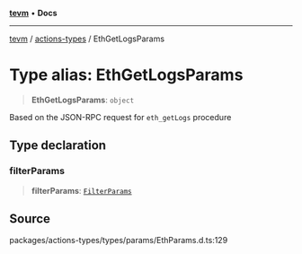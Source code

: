[**tevm**](../../README.md) • **Docs**

***

[tevm](../../modules.md) / [actions-types](../README.md) / EthGetLogsParams

# Type alias: EthGetLogsParams

> **EthGetLogsParams**: `object`

Based on the JSON-RPC request for `eth_getLogs` procedure

## Type declaration

### filterParams

> **filterParams**: [`FilterParams`](FilterParams.md)

## Source

packages/actions-types/types/params/EthParams.d.ts:129
